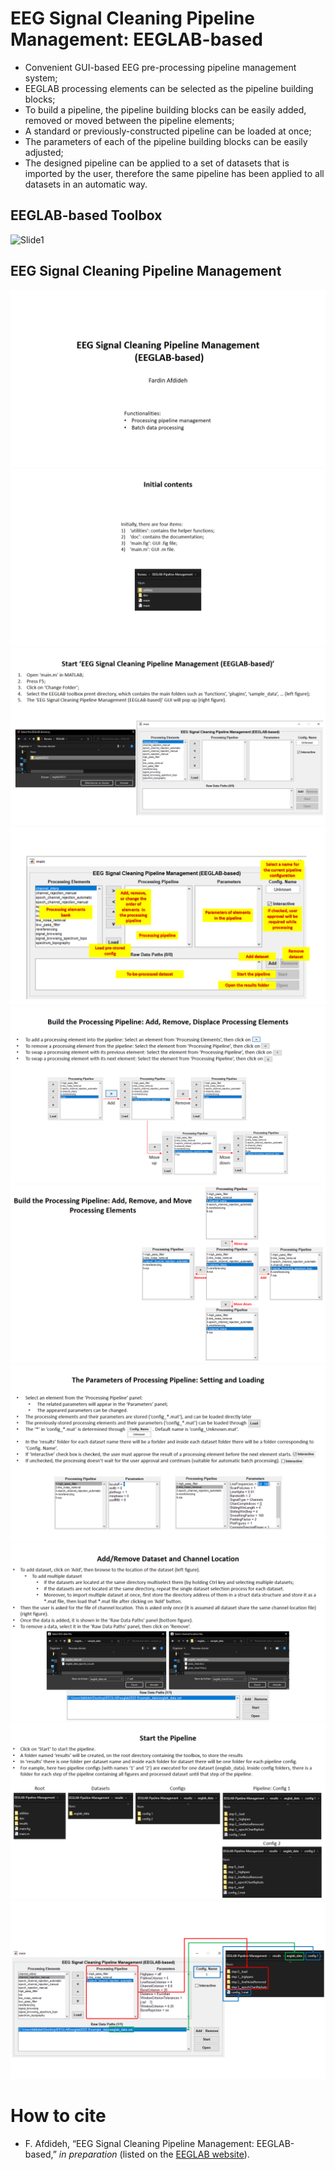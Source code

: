 # EEG Signal Cleaning Pipeline Management: EEGLAB-based
* Convenient GUI-based EEG pre-processing pipeline management system;
* EEGLAB processing elements can be selected as the pipeline building blocks;
* To build a pipeline, the pipeline building blocks can be easily added, removed or moved between the pipeline elements;
* A standard or previously-constructed pipeline can be loaded at once;
* The parameters of each of the pipeline building blocks can be easily adjusted;
* The designed pipeline can be applied to a set of datasets that is imported by the user, therefore the same pipeline has been applied to all datasets in an automatic way.

## EEGLAB-based Toolbox
![Slide1](/ppt/GUI.gif)

## EEG Signal Cleaning Pipeline Management
![Slide1](/ppt/Slide1.PNG)
![Slide2](/ppt/Slide2.PNG)
![Slide3](/ppt/Slide3.PNG)
![Slide4](/ppt/Slide4.PNG)
![Slide5](/ppt/Slide5.PNG)
![Slide6](/ppt/Slide6.PNG)
![Slide7](/ppt/Slide7.PNG)
![Slide8](/ppt/Slide8.PNG)
![Slide9](/ppt/Slide9.PNG)
![Slide10](/ppt/Slide10.PNG)

# How to cite
* F. Afdideh, “EEG Signal Cleaning Pipeline Management: EEGLAB-based,” *in preparation* (listed on the [EEGLAB website](https://eeglab.org/tutorials/11_Scripting/automated_pipeline.html#other-eeglab-pipelines)).
